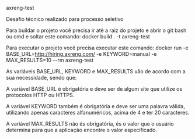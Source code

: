 axreng-test


Desafio técnico realizado para processo seletivo

Para buildar o projeto você precisa ir até a raiz do projeto e abrir o git bash ou cmd e soltar este comando: docker build . -t axreng-test


Para executar o projeto você precisa executar este comando: docker run -e BASE_URL=http://hiring.axreng.com/ -e KEYWORD=manual -e MAX_RESULTS=10 --rm axreng-test


As variáveis BASE_URL, KEYWORD e MAX_RESULTS vão de acordo com a sua necessidade, sendo que:

A variável BASE_URL é obrigatória e deve ser de algum site que utilize os protocolos HTTP ou HTTPS.

A variável KEYWORD também é obrigatória e deve ser uma palavra válida, utilizando apenas caracteres alfanuméricos, acima de 4 e ter 20 caracteres.

A variável MAX_RESULTS não és obrigatória, és o valor que o usuário determina para que a aplicação encontre o valor especificado.
